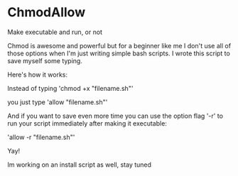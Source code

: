 # ChmodAllow
Make executable and run, or not

Chmod is awesome and powerful but for a beginner like me
I don't use all of those options when I'm just writing simple
bash scripts.  I wrote this script to save myself some typing.

Here's how it works:

Instead of typing 'chmod +x "filename.sh"'

you just type 'allow "filename.sh"'

And if you want to save even more time you can use the option
flag '-r' to run your script immediately after making it executable:

'allow -r "filename.sh"'

Yay!

Im working on an install script as well, stay tuned
